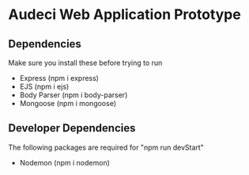 # Audeci Web Application Prototype
## Dependencies
Make sure you install these before trying to run
- Express       (npm i express)
- EJS           (npm i ejs)
- Body Parser   (npm i body-parser)
- Mongoose      (npm i mongoose)

## Developer Dependencies
The following packages are required for "npm run devStart"
- Nodemon       (npm i nodemon)

